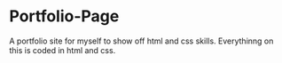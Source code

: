 # Portfolio-Page
A portfolio site for myself to show off html and css skills.
Everythinng on this is coded in html and css.
